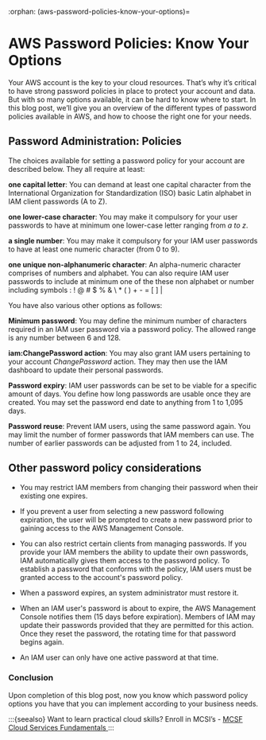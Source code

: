 :orphan:
(aws-password-policies-know-your-options)=
# AWS Password Policies: Know Your Options
 

Your AWS account is the key to your cloud resources. That’s why it’s critical to have strong password policies in place to protect your account and data. But with so many options available, it can be hard to know where to start. In this blog post, we’ll give you an overview of the different types of password policies available in AWS, and how to choose the right one for your needs.

## Password Administration: Policies

The choices available for setting a password policy for your account are described below. They all require at least:

**one capital letter**: You can demand at least one capital character from the International Organization for Standardization (ISO) basic Latin alphabet in IAM client passwords (A to Z).

**one lower-case character**: You may make it compulsory for your user passwords to have at minimum one lower-case letter ranging from _a to z_.

**a single number**: You may make it compulsory for your IAM user passwords to have at least one numeric character (from 0 to 9).

**one unique non-alphanumeric character**: An alpha-numeric character comprises of numbers and alphabet. You can also require IAM user passwords to include at minimum one of the these non alphabet or number including symbols : ! @ # $ % & \ * ( ) + - = [ ] \|

You have also various other options as follows:

**Minimum password**: You may define the minimum number of characters required in an IAM user password via a password policy. The allowed range is any number between 6 and 128.

**iam:ChangePassword action**: You may also grant IAM users pertaining to your account _ChangePassword_ action. They may then use the IAM dashboard to update their personal passwords.

**Password expiry**: IAM user passwords can be set to be viable for a specific amount of days. You define how long passwords are usable once they are created. You may set the password end date to anything from 1 to 1,095 days.

**Password reuse**: Prevent IAM users, using the same password again. You may limit the number of former passwords that IAM members can use. The number of earlier passwords can be adjusted from 1 to 24, included.

## Other password policy considerations

- You may restrict IAM members from changing their password when their existing one expires.

- If you prevent a user from selecting a new password following expiration, the user will be prompted to create a new password prior to gaining access to the AWS Management Console.

- You can also restrict certain clients from managing passwords. If you provide your IAM members the ability to update their own passwords, IAM automatically gives them access to the password policy. To establish a password that conforms with the policy, IAM users must be granted access to the account's password policy.
- When a password expires, an system administrator must restore it.
- When an IAM user's password is about to expire, the AWS Management Console notifies them (15 days before expiration). Members of IAM may update their passwords provided that they are permitted for this action. Once they reset the password, the rotating time for that password begins again.
- An IAM user can only have one active password at that time.

### Conclusion

Upon completion of this blog post, now you know which password policy options you have that you can implement according to your business needs.

:::{seealso}
Want to learn practical cloud skills? Enroll in MCSI’s - [MCSF Cloud Services Fundamentals ](https://www.mosse-institute.com/certifications/mcsf-cloud-services-fundamentals.html)
:::